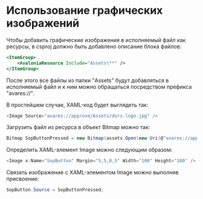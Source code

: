 # Использование графических изображений

Чтобы добавить графические изображения в исполняемый файл как ресурсы, в csproj должно быть добавлено описание блока файлов:

``` xml
<ItemGroup>
    <AvaloniaResource Include="Assets\**" />
</ItemGroup>
```

После этого все файлы из папки "Assets" будут добавляться в исполняемый файл и к ним можно обращаться посредством префикса "avares://".

В простейшем случае, XAML-код будет выглядеть так:

``` csharp
<Image Source="avares://approve/Assets/dors-logo.jpg" />
```

Загрузить файл из ресурса в объект Bitmap можно так:

``` csharp
Bitmap SopButtonPressed = new Bitmap(assets.Open(new Uri(@"avares://approve/Assets/button-pressed.png")));
```

Определить XAML-элемент Image можно следующим образом:

``` csharp
<Image x:Name="SopButton" Margin="5,5,0,5" Width="100" Height="100" />
```

Связать изображение с XAML-элементом Image можно выполнив присвоение:

``` csharp
SopButton.Source = SopButtonPressed;
```
